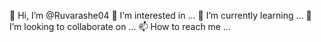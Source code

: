 👋 Hi, I’m @Ruvarashe04
👀 I’m interested in ...
🌱 I’m currently learning ...
💞️ I’m looking to collaborate on ...
📫 How to reach me ...

